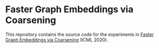 # Faster Graph Embeddings via Coarsening

This repository contains the source code for the experiments in
[Faster Graph Embeddings via Coarsening](https://arxiv.org/abs/2007.02817)
(ICML 2020).
